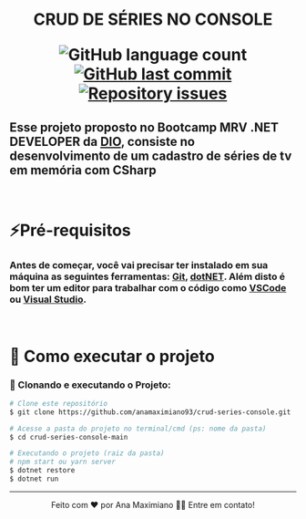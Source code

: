 <h1  align="center">
   CRUD DE SÉRIES NO CONSOLE

<p>
  <img alt="GitHub language count" src="https://img.shields.io/github/languages/count/anamaximiano93/crud-series-console?color=%2304D361">
  
  <a href="https://github.com/anamaximiano93/crud-series-console/commits/master">
    <img alt="GitHub last commit" src="https://img.shields.io/github/last-commit/anamaximiano93/crud-series-console">
  </a>

   <a href="https://github.com/anamaximiano93/crud-series-console/issues">
    <img alt="Repository issues" src="https://img.shields.io/github/issues/anamaximiano93/crud-series-console.svg">
  </a>
  
 
</p>
</h1>

## Esse projeto proposto no Bootcamp **MRV .NET DEVELOPER** da [DIO](https://digitalinnovation.one/sign-in?redirect=%2Fhome), consiste no desenvolvimento de um cadastro de séries de tv em memória com CSharp

<br>

# ⚡Pré-requisitos

### Antes de começar, você vai precisar ter instalado em sua máquina as seguintes ferramentas: [Git](https://git-scm.com), [dotNET](https://dotnet.microsoft.com/download). Além disto é bom ter um editor para trabalhar com o código como [VSCode](https://code.visualstudio.com/) ou [Visual Studio](https://visualstudio.microsoft.com/pt-br/).

<br>

# 🚀 Como executar o projeto

### 🎲 Clonando e executando o Projeto:

```bash
# Clone este repositório
$ git clone https://github.com/anamaximiano93/crud-series-console.git

# Acesse a pasta do projeto no terminal/cmd (ps: nome da pasta)
$ cd crud-series-console-main

# Executando o projeto (raiz da pasta)
# npm start ou yarn server
$ dotnet restore
$ dotnet run

```

---

<p align="center">
Feito com ❤️ por Ana Maximiano 👋🏽 Entre em contato!
</p>
